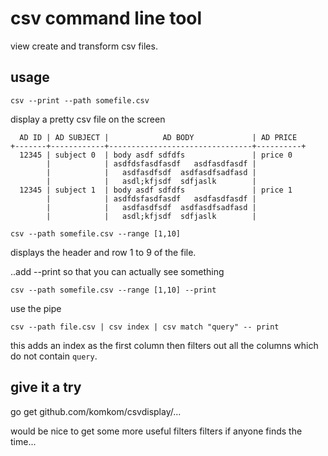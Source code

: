 # csv command line tool
view create and transform csv files.

## usage

```
csv --print --path somefile.csv
```
display a pretty csv file on the screen

```
  AD ID | AD SUBJECT |            AD BODY             | AD PRICE
+-------+------------+--------------------------------+----------+
  12345 | subject 0  | body asdf sdfdfs               | price 0
        |            | asdfdsfasdfasdf   asdfasdfasdf |
        |            |   asdfasdfsdf  asdfasdfsadfasd |
        |            |   asdl;kfjsdf  sdfjaslk        |
  12345 | subject 1  | body asdf sdfdfs               | price 1
        |            | asdfdsfasdfasdf   asdfasdfasdf |
        |            |   asdfasdfsdf  asdfasdfsadfasd |
        |            |   asdl;kfjsdf  sdfjaslk        |
```
```
csv --path somefile.csv --range [1,10]
```
displays the header and row 1 to 9 of the file.

..add --print so that you can actually see something
```
csv --path somefile.csv --range [1,10] --print 
```

use the pipe
```
csv --path file.csv | csv index | csv match "query" -- print
```

this adds an index as the first column then filters out all the columns which do not contain `query`. 


## give it a try

go get github.com/komkom/csvdisplay/...

would be nice to get some more useful filters filters if anyone finds the time...
